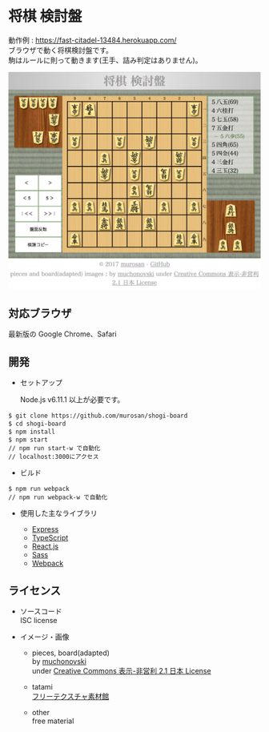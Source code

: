 # 将棋 検討盤

動作例 : https://fast-citadel-13484.herokuapp.com/  
ブラウザで動く将棋検討盤です。  
駒はルールに則って動きます(王手、詰み判定はありません)。

![例](https://github.com/murosan/pictures-for-readme/blob/master/shogi-board-ex.png)

## 対応ブラウザ

最新版の Google Chrome、Safari

## 開発

- セットアップ

  Node.js v6.11.1 以上が必要です。

```
$ git clone https://github.com/murosan/shogi-board
$ cd shogi-board
$ npm install
$ npm start
// npm run start-w で自動化
// localhost:3000にアクセス
```

- ビルド

```
$ npm run webpack
// npm run webpack-w で自動化
```

- 使用した主なライブラリ

  - [Express](https://github.com/expressjs/express)
  - [TypeScript](https://github.com/Microsoft/TypeScript)
  - [React.js](https://github.com/facebook/react)
  - [Sass](https://github.com/sass/sass)
  - [Webpack](https://github.com/webpack/webpack)



## ライセンス

- ソースコード  
  ISC license

- イメージ・画像
  - pieces, board(adapted)  
    by [muchonovski](http://mucho.girly.jp/bona)  
    under [Creative Commons 表示-非営利 2.1 日本 License](https://creativecommons.org/licenses/by-nc/2.1/jp/)

  - tatami  
    [フリーテクスチャ素材館](https://free-texture.net/seamless-pattern/tatami01.html)

  - other  
    free material
